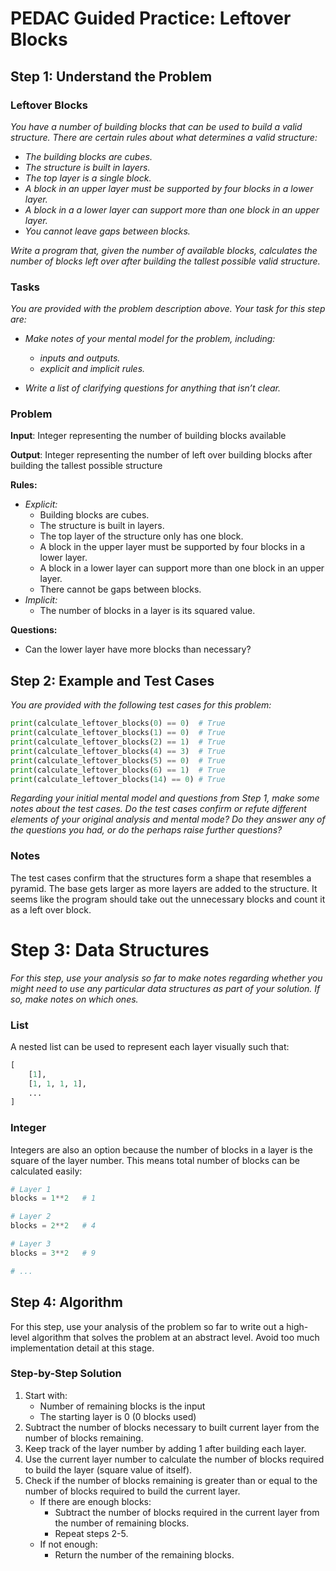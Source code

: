 # PEDAC Guided Practice: Leftover Blocks

## Step 1: Understand the Problem

### Leftover Blocks

*You have a number of building blocks that can be used to build a valid structure. There are certain rules about what determines a valid structure:*

- *The building blocks are cubes.*
- *The structure is built in layers.*
- *The top layer is a single block.*
- *A block in an upper layer must be supported by four blocks in a lower layer.*
- *A block in a a lower layer can support more than one block in an upper layer.*
- *You cannot leave gaps between blocks.*

*Write a program that, given the number of available blocks, calculates the number of blocks left over after building the tallest possible valid structure.*

### Tasks

*You are provided with the problem description above. Your task for this step are:*

- *Make notes of your mental model for the problem, including:*
  - *inputs and outputs.*
  - *explicit and implicit rules.*

- *Write a list of clarifying questions for anything that isn’t clear.*

### Problem

**Input**: Integer representing the number of building blocks available

**Output**: Integer representing the number of left over building blocks after building the tallest possible structure



**Rules:**

- *Explicit:* 
  - Building blocks are cubes.
  - The structure is built in layers.
  - The top layer of the structure only has one block.
  - A block in the upper layer must be supported by four blocks in a lower layer.
  - A block in a lower layer can support more than one block in an upper layer.
  - There cannot be gaps between blocks.
- *Implicit:*
  - The number of blocks in a layer is its squared value.



**Questions:**

- Can the lower layer have more blocks than necessary?

## Step 2: Example and Test Cases

*You are provided with the following test cases for this problem:*

```python
print(calculate_leftover_blocks(0) == 0)  # True
print(calculate_leftover_blocks(1) == 0)  # True
print(calculate_leftover_blocks(2) == 1)  # True
print(calculate_leftover_blocks(4) == 3)  # True
print(calculate_leftover_blocks(5) == 0)  # True
print(calculate_leftover_blocks(6) == 1)  # True
print(calculate_leftover_blocks(14) == 0) # True
```

*Regarding your initial mental model and questions from Step 1, make some notes about the test cases. Do the test cases confirm or refute different elements of your original analysis and mental mode? Do they answer any of the questions you had, or do the perhaps raise further questions?*

### Notes

The test cases confirm that the structures form a shape that resembles a pyramid. The base gets larger as more layers are added to the structure. It seems like the program should take out the unnecessary blocks and count it as a left over block.

# Step 3: Data Structures

*For this step, use your analysis so far to make notes regarding whether you might need to use any particular data structures as part of your solution. If so, make notes on which ones.*

### List

A nested list can be used to represent each layer visually such that:

```python
[
    [1],
    [1, 1, 1, 1],
    ...
]
```

### Integer

Integers are also an option because the number of blocks in a layer is the square of the layer number. This means total number of blocks can be calculated easily:

```python
# Layer 1
blocks = 1**2	# 1

# Layer 2
blocks = 2**2	# 4

# Layer 3
blocks = 3**2	# 9

# ...
```

## Step 4: Algorithm

For this step, use your analysis of the problem so far to write out a high-level algorithm that solves the problem at an abstract level. Avoid too much implementation detail at this stage.

### Step-by-Step Solution

1. Start with:
   - Number of remaining blocks is the input
   - The starting layer is 0 (0 blocks used)
2. Subtract the number of blocks necessary to built current layer from the number of blocks remaining.
3. Keep track of the layer number by adding 1 after building each layer.
4. Use the current layer number to calculate the number of blocks required to build the layer (square value of itself).
5. Check if the number of blocks remaining is greater than or equal to the number of blocks required to build the current layer.
   - If there are enough blocks:
     - Subtract the number of blocks required in the current layer from the number of remaining blocks.
     - Repeat steps 2-5.
   - If not enough:
     - Return the number of the remaining blocks.
